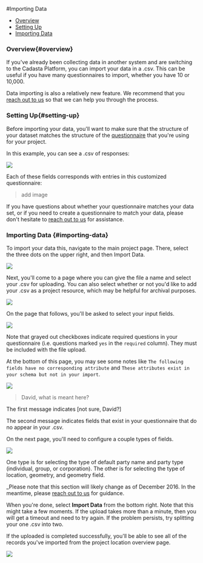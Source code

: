 #Importing Data

* [Overview](#overview)
* [Setting Up](#setting-up)
* [Importing Data](#importing-data)

### Overview{#overview}

If you've already been collecting data in another system and are switching to the Cadasta Platform, you can import your data in a .csv. This can be useful if you have many questionnaires to import, whether you have 10 or 10,000.

Data importing is also a relatively new feature. We recommend that you <a href="http://http://cadasta.org/contact/" target="_blank">reach out to us</a> so that we can help you through the process. 

### Setting Up{#setting-up}

Before importing your data, you'll want to make sure that the structure of your dataset matches the structure of the [questionnaire](#09-XLSForms.md) that you're using for your project. 

In this example, you can see a .csv of responses:

![](/assets/upload-sample-csv.png)

Each of these fields corresponds with entries in this customized questionnaire:

> add image

If you have questions about whether your questionnaire matches your data set, or if you need to create a questionnaire to match your data, please don't hesitate to <a href="http://http://cadasta.org/contact/" target="_blank">reach out to us</a> for assistance. 

### Importing Data {#importing-data}

To import your data this, navigate to the main project page. There, select the three dots on the upper right, and then Import Data. 

![](/assets/upload-01.png)

Next, you'll come to a page where you can give the file a name and select your .csv for uploading. You can also select whether or not you'd like to add your .csv as a project resource, which may be helpful for archival purposes. 

![](/assets/upload-02.png)

On the page that follows, you'll be asked to select your input fields. 

![](/assets/upload-03.png)

Note that grayed out checkboxes indicate required questions in your questionnaire (i.e. questions marked `yes` in the `required` column). They must be included with the file upload. 

At the bottom of this page, you may see some notes like `The following fields have no corresponding attribute` and `These attributes exist in your schema but not in your import`. 

![](/assets/upload-04.png)

> David, what is meant here?

The first message indicates [not sure, David?]

The second message indicates fields that exist in your questionnaire that do no appear in your .csv.

On the next page, you'll need to configure a couple types of fields. 

![](/assets/upload-05.png)

One type is for selecting the type of default party name and party type (individual, group, or corporation). The other is for selecting the type of location, geometry, and geometry field.

_Please note that this section will likely change as of December 2016. In the meantime, please <a href="http://http://cadasta.org/contact/" target="_blank">reach out to us</a> for guidance.

When you're done, select **Import Data** from the bottom right. Note that this might take a few moments. If the upload takes more than a minute, then you will get a timeout and need to try again. If the problem persists, try splitting your one .csv into two. 

If the uploaded is completed successfully, you'll be able to see all of the records you've imported from the project location overview page. 

![](/assets/upload-07.png)

